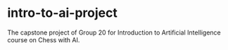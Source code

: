 # intro-to-ai-project
The capstone project of Group 20 for Introduction to Artificial Intelligence course on Chess with AI.
